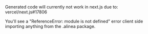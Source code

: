 Generated code will currently not work in next.js due to:
vercel/next.js#17806

You'll see a "ReferenceError: module is not defined" error client side importing
anything from the .alinea package.
